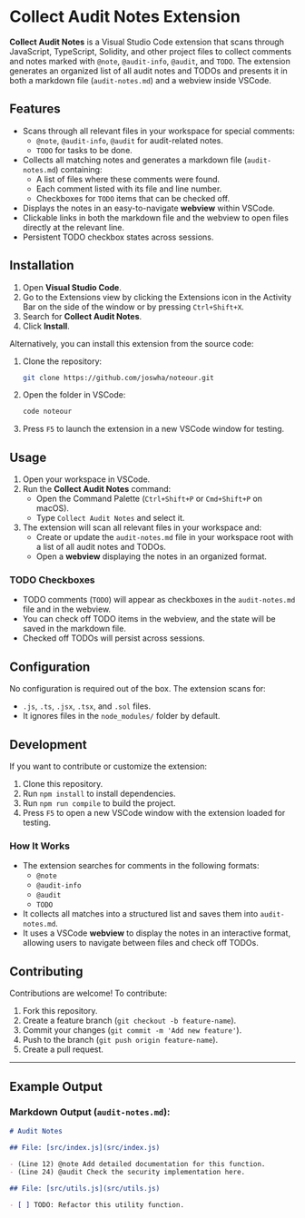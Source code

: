 # Collect Audit Notes Extension

**Collect Audit Notes** is a Visual Studio Code extension that scans through JavaScript, TypeScript, Solidity, and other project files to collect comments and notes marked with `@note`, `@audit-info`, `@audit`, and `TODO`. The extension generates an organized list of all audit notes and TODOs and presents it in both a markdown file (`audit-notes.md`) and a webview inside VSCode.

## Features

- Scans through all relevant files in your workspace for special comments:
  - `@note`, `@audit-info`, `@audit` for audit-related notes.
  - `TODO` for tasks to be done.
- Collects all matching notes and generates a markdown file (`audit-notes.md`) containing:
  - A list of files where these comments were found.
  - Each comment listed with its file and line number.
  - Checkboxes for `TODO` items that can be checked off.
- Displays the notes in an easy-to-navigate **webview** within VSCode.
- Clickable links in both the markdown file and the webview to open files directly at the relevant line.
- Persistent TODO checkbox states across sessions.

## Installation

1. Open **Visual Studio Code**.
2. Go to the Extensions view by clicking the Extensions icon in the Activity Bar on the side of the window or by pressing `Ctrl+Shift+X`.
3. Search for **Collect Audit Notes**.
4. Click **Install**.

Alternatively, you can install this extension from the source code:

1. Clone the repository:
   ```bash
   git clone https://github.com/joswha/noteour.git
   ```
2. Open the folder in VSCode:
   ```bash
   code noteour
   ```
3. Press `F5` to launch the extension in a new VSCode window for testing.

## Usage

1. Open your workspace in VSCode.
2. Run the **Collect Audit Notes** command:
   - Open the Command Palette (`Ctrl+Shift+P` or `Cmd+Shift+P` on macOS).
   - Type `Collect Audit Notes` and select it.
3. The extension will scan all relevant files in your workspace and:
   - Create or update the `audit-notes.md` file in your workspace root with a list of all audit notes and TODOs.
   - Open a **webview** displaying the notes in an organized format.

### TODO Checkboxes

- TODO comments (`TODO`) will appear as checkboxes in the `audit-notes.md` file and in the webview.
- You can check off TODO items in the webview, and the state will be saved in the markdown file.
- Checked off TODOs will persist across sessions.

## Configuration

No configuration is required out of the box. The extension scans for:
- `.js`, `.ts`, `.jsx`, `.tsx`, and `.sol` files.
- It ignores files in the `node_modules/` folder by default.

## Development

If you want to contribute or customize the extension:

1. Clone this repository.
2. Run `npm install` to install dependencies.
3. Run `npm run compile` to build the project.
4. Press `F5` to open a new VSCode window with the extension loaded for testing.

### How It Works

- The extension searches for comments in the following formats:
  - `@note`
  - `@audit-info`
  - `@audit`
  - `TODO`
- It collects all matches into a structured list and saves them into `audit-notes.md`.
- It uses a VSCode **webview** to display the notes in an interactive format, allowing users to navigate between files and check off TODOs.

## Contributing

Contributions are welcome! To contribute:

1. Fork this repository.
2. Create a feature branch (`git checkout -b feature-name`).
3. Commit your changes (`git commit -m 'Add new feature'`).
4. Push to the branch (`git push origin feature-name`).
5. Create a pull request.

---

## Example Output

### Markdown Output (`audit-notes.md`):

```markdown
# Audit Notes

## File: [src/index.js](src/index.js)

- (Line 12) @note Add detailed documentation for this function.
- (Line 24) @audit Check the security implementation here.

## File: [src/utils.js](src/utils.js)

- [ ] TODO: Refactor this utility function.
```
